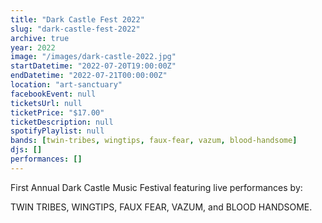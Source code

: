 ```yaml
---
title: "Dark Castle Fest 2022"
slug: "dark-castle-fest-2022"
archive: true
year: 2022
image: "/images/dark-castle-2022.jpg"
startDatetime: "2022-07-20T19:00:00Z"
endDatetime: "2022-07-21T00:00:00Z"
location: "art-sanctuary"
facebookEvent: null
ticketsUrl: null
ticketPrice: "$17.00"
ticketDescription: null
spotifyPlaylist: null
bands: [twin-tribes, wingtips, faux-fear, vazum, blood-handsome]
djs: []
performances: []
---
```


First Annual Dark Castle Music Festival featuring live performances by:

TWIN TRIBES, WINGTIPS, FAUX FEAR, VAZUM, and BLOOD HANDSOME.
